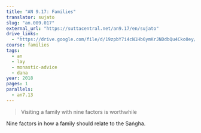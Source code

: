 ```yaml
---
title: "AN 9.17: Families"
translator: sujato
slug: "an.009.017"
external_url: "https://suttacentral.net/an9.17/en/sujato"
drive_links:
  - "https://drive.google.com/file/d/19zpbY7i4cN1Hb6ymKrJNDdbQu4Cko0ey/view?usp=drivesdk"
course: families
tags:
  - an
  - lay
  - monastic-advice
  - dana
year: 2018
pages: 1
parallels:
  - an7.13
---
```


> Visiting a family with nine factors is worthwhile

Nine factors in how a family should relate to the Saṅgha.

